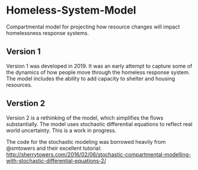 # Homeless-System-Model
Compartmental model for projecting how resource changes will impact homelessness response systems.

## Version 1
Version 1 was developed in 2019. It was an early attempt to capture some of the dynamics of how people move through the homeless response system. The model includes the ability to add capacity to shelter and housing resources.

## Verstion 2
Version 2 is a rethinking of the model, which simplifies the flows substantially. The model uses stochastic differential equations to reflect real world uncertainty. This is a work in progress.

The code for the stochastic modeling was borrowed heavily from @smtowers and their excellent tutorial: http://sherrytowers.com/2016/02/06/stochastic-compartmental-modelling-with-stochastic-differential-equations-2/ 
